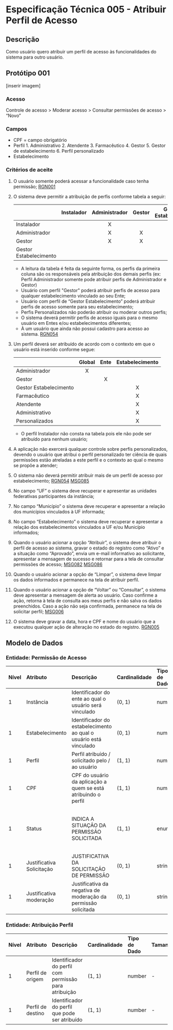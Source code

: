 # Especificação Técnica 005 - Atribuir Perfil de Acesso

## Descrição
Como usuário quero atribuir um perfil de acesso às funcionalidades do sistema para outro usuário. 

## Protótipo 001
[inserir imagem] <!-- "Link desatualizado" -->

### Acesso
Controle de acesso > Moderar acesso > Consultar permissões de acesso > “Novo”

### Campos

* CPF = campo obrigatório 
* Perfil 
      1. Administrativo 
      2. Atendente 
      3. Farmacêutico 
      4. Gestor 
      5. Gestor de estabelecimento 
      6. Perfil personalizado 
* Estabelecimento  

### Critérios de aceite 
1. O usuário somente poderá acessar a funcionalidade caso tenha permissão; [RGN001](DocumentoDeRegrasv2.md#rgn001)
2. O sistema deve permitir a atribuição de perfis conforme tabela a seguir: 

      |                        | Instalador | Administrador | Gestor | Gestor de Estabelecimento | Farmacêutico | Atendente | Administrativo | Personalizados |
      | ---------------------- | :--------: | :-----------: | :----: | :-----------------------: | :----------: | :-------: | :------------: | :------------: |
      | Instalador             |            | X             |        |                           |              |           |                |                |
      | Administrador          |            | X             | X      |                           |              |           |                |                |
      | Gestor                 |            | X             | X      | X                         | X            | X         | X              | X              |
      | Gestor Estabelecimento |            |               |        | X                         | X            | X         | X              | X              |

      - A leitura da tabela é feita da seguinte forma, os perfis da primeira coluna são os responsáveis pela atribuição dos demais perfis (ex: Perfil Administrador somente pode atribuir perfis de Administrador e Gestor)
      - Usuário com perfil "Gestor" poderá atribuir perfis de acesso para qualquer estabelecimento vinculado ao seu Ente;
      - Usuário com perfil de “Gestor Estabelecimento” poderá atribuir perfis de acesso somente para seu estabelecimento;
      - Perfis Personalizados não poderão atribuir ou moderar outros perfis;
      - O sistema deverá permitir perfis de acesso iguais para o mesmo usuário em Entes e/ou estabelecimentos diferentes; 
      - À um usuário que ainda não possui cadastro para acesso ao sistema. [RGN054](DocumentoDeRegrasv2.md#rgn054) 

3. Um perfil deverá ser atribuído de acordo com o contexto em que o usuário está inserido conforme segue:

      |                        | Global | Ente | Estabelecimento |
      | ---------------------- | :----: | :--: | :-------------: |
      | Administrador          | X      |      |                 |
      | Gestor                 |        | X    |                 |
      | Gestor Estabelecimento |        |      | X               |
      | Farmacêutico           |        |      | X               |
      | Atendente              |        |      | X               |
      | Administrativo         |        |      | X               |
      | Personalizados         |        |      | X               |

      - O perfil Instalador não consta na tabela pois ele não pode ser atribuído para nenhum usuário;

4. A aplicação não exercerá qualquer controle sobre perfis personalizados, devendo o usuário que atribui o perfil personalizado ter ciência de quais permissões estão atreladas a este perfil e o contexto ao qual o mesmo se propõe a atender;
5. O sistema não deverá permitir atribuir mais de um perfil de acesso por estabelecimento; [RGN054](DocumentoDeRegrasv2.md#rgn054) [MSG085](DocumentoDeMensagensv2.md#msg085)  
6. No campo “UF” o sistema deve recuperar e apresentar as unidades federativas participantes da instância;
7. No campo “Município” o sistema deve recuperar e apresentar a relação dos municípios vinculados à UF informada;
8. No campo “Estabelecimento” o sistema deve recuperar e apresentar a relação dos estabelecimentos vinculados a UF e/ou Município informados; 
9. Quando o usuário acionar a opção “Atribuir”, o sistema deve atribuir o perfil de acesso ao sistema, gravar o estado do registro como “Ativo” e a situação como “Aprovado”, envia um e-mail informativo ao solicitante, apresentar a mensagem de sucesso e retornar para a tela de consultar permissões de acesso; [MSG082](DocumentoDeMensagensv2.md#msg082) [MSG086](DocumentoDeMensagensv2.md#msg086)
10. Quando o usuário acionar a opção de “Limpar”, o sistema deve limpar os dados informados e permanece na tela de atribuir perfil.
11. Quando o usuário acionar a opção de “Voltar” ou “Consultar”, o sistema deve apresentar a mensagem de alerta ao usuário. Caso confirme a ação, retorna à tela de consulta aos meus perfis e não salva os dados preenchidos. Caso a ação não seja confirmada, permanece na tela de solicitar perfil; [MSG006](DocumentoDeMensagensv2.md#msg006)
12. O sistema deve gravar a data, hora e CPF e nome do usuário que a executou qualquer ação de alteração no estado do registro. [RGN005](DocumentoDeRegrasv2.md#rgn005)

## Modelo de Dados

### Entidade: Permissão de Acesso
| Nível | Atributo                  | Descrição                                                         | Cardinalidade | Tipo de Dado | Tamanho | Formato / Observação                                        |
|:------|:--------------------------|:------------------------------------------------------------------|:--------------|:-------------|:--------|:------------------------------------------------------------|
| 1     | Instância                 | Identificador do ente ao qual o usuário será vinculado            | (0, 1)        | number       | -       | -                                                           |
| 1     | Estabelecimento           | Identificador do estabelecimento ao qual o usuário está vinculado | (0, 1)        | number       | -       | -                                                           |
| 1     | Perfil                    | Perfil atribuído / solicitado pelo / ao usuário                   | (1, 1)        | number       | -       | -                                                           |
| 1     | CPF                       | CPF do usuário da aplicação a quem se está atribuindo o perfil    | (1, 1)        | number       | -       | -                                                           |
| 1     | Status                    | INDICA A SITUAÇÃO DA PERMISSÃO SOLICITADA                         | (1, 1)        | enum         | -       | S - SOLICITADA / A - APROVADA / R - REPROVADA / I - INATIVA |
| 1     | Justificativa Solicitação | JUSTIFICATIVA DA SOLICITAÇÃO DE PERMISSÃO                         | (0, 1)        | string       | -       | -                                                           |
| 1     | Justificativa moderação   | Justificativa da negativa de moderação da permissão solicitada    | (0, 1)        | string       | -       | -                                                           |

### Entidade: Atribuição Perfil
| Nível | Atributo          | Descrição                                                   | Cardinalidade | Tipo de Dado | Tamanho | Formato / Observação                                                  |
|:------|:------------------|:------------------------------------------------------------|:--------------|:-------------|:--------|:----------------------------------------------------------------------|
| 1     | Perfil de origem  | Identificador do perfil com permissão para atribuição       | (1, 1)        | number       | -       | -                                                                     |
| 1     | Perfil de destino | Identificador do perfil que pode ser atribuído              | (1, 1)        | number       | -       | -                                                                     |